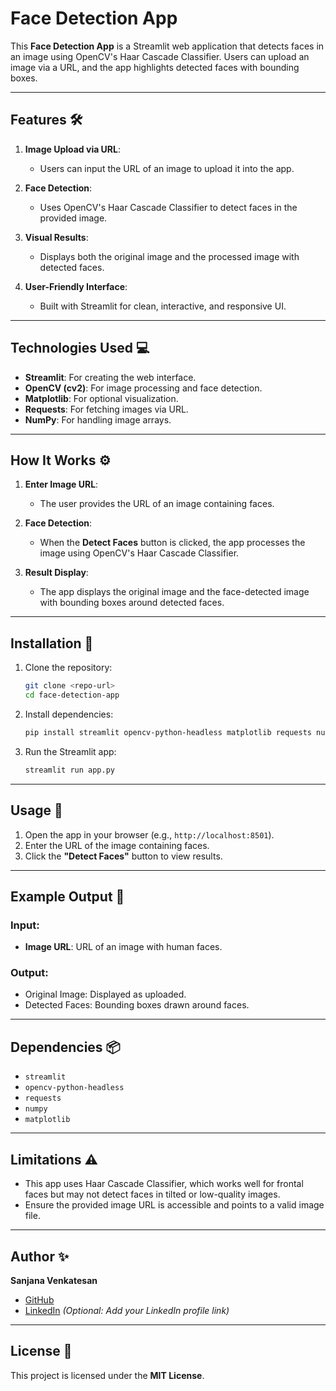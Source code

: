 # Face Detection App  

This **Face Detection App** is a Streamlit web application that detects faces in an image using OpenCV's Haar Cascade Classifier. Users can upload an image via a URL, and the app highlights detected faces with bounding boxes.

---

## Features 🛠️  

1. **Image Upload via URL**:  
   - Users can input the URL of an image to upload it into the app.

2. **Face Detection**:  
   - Uses OpenCV's Haar Cascade Classifier to detect faces in the provided image.

3. **Visual Results**:  
   - Displays both the original image and the processed image with detected faces.

4. **User-Friendly Interface**:  
   - Built with Streamlit for clean, interactive, and responsive UI.

---

## Technologies Used 💻  

- **Streamlit**: For creating the web interface.  
- **OpenCV (cv2)**: For image processing and face detection.  
- **Matplotlib**: For optional visualization.  
- **Requests**: For fetching images via URL.  
- **NumPy**: For handling image arrays.  

---

## How It Works ⚙️  

1. **Enter Image URL**:  
   - The user provides the URL of an image containing faces.

2. **Face Detection**:  
   - When the **Detect Faces** button is clicked, the app processes the image using OpenCV's Haar Cascade Classifier.

3. **Result Display**:  
   - The app displays the original image and the face-detected image with bounding boxes around detected faces.

---

## Installation 🚀  

1. Clone the repository:  
   ```bash
   git clone <repo-url>
   cd face-detection-app
   ```

2. Install dependencies:  
   ```bash
   pip install streamlit opencv-python-headless matplotlib requests numpy  
   ```

3. Run the Streamlit app:  
   ```bash
   streamlit run app.py  
   ```

---

## Usage 🎯  

1. Open the app in your browser (e.g., `http://localhost:8501`).  
2. Enter the URL of the image containing faces.  
3. Click the **"Detect Faces"** button to view results.  

---

## Example Output 📄  

### **Input**:  
- **Image URL**: URL of an image with human faces.

### **Output**:  
- Original Image: Displayed as uploaded.  
- Detected Faces: Bounding boxes drawn around faces.  

---

## Dependencies 📦  

- `streamlit`  
- `opencv-python-headless`  
- `requests`  
- `numpy`  
- `matplotlib`  

---

## Limitations ⚠️  

- This app uses Haar Cascade Classifier, which works well for frontal faces but may not detect faces in tilted or low-quality images.  
- Ensure the provided image URL is accessible and points to a valid image file.  

---

## Author ✨  

**Sanjana Venkatesan**  
- [GitHub](https://github.com/Sanjana-Venkatesan)  
- [LinkedIn](#) *(Optional: Add your LinkedIn profile link)*  

---

## License 📄  

This project is licensed under the **MIT License**.  
